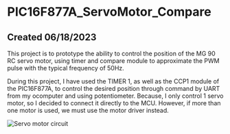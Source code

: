 # PIC16F877A_ServoMotor_Compare
## Created 06/18/2023

This project is to prototype the ability to control the position of the MG 90 RC servo motor, using timer and compare module to approximate the PWM pulse with the typical frequency of 50Hz.

During this project, I have used the TIMER 1, as well as the CCP1 module of the PIC16F877A, to control the desired position through command by UART from my ocomputer and using potentiometer. Because, I only control 1 servo motor, so I decided to connect it directly to the MCU. However, if more than one motor is used, we must use the motor driver instead.

![Servo motor circuit](https://github.com/HarryNguyen2023/PIC16F877A_ServoMotor_Compare/assets/136590151/a3d78980-945f-43a1-90a5-864af727f0a1)
